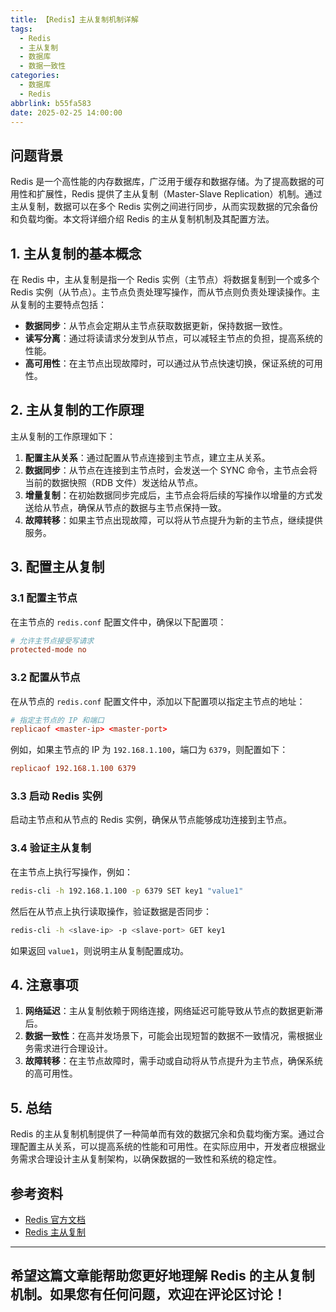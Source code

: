 ```yaml
---
title: 【Redis】主从复制机制详解
tags:
  - Redis
  - 主从复制
  - 数据库
  - 数据一致性
categories:
  - 数据库
  - Redis
abbrlink: b55fa583
date: 2025-02-25 14:00:00
---
```


## 问题背景

Redis 是一个高性能的内存数据库，广泛用于缓存和数据存储。为了提高数据的可用性和扩展性，Redis 提供了主从复制（Master-Slave Replication）机制。通过主从复制，数据可以在多个 Redis 实例之间进行同步，从而实现数据的冗余备份和负载均衡。本文将详细介绍 Redis 的主从复制机制及其配置方法。

## 1. 主从复制的基本概念

在 Redis 中，主从复制是指一个 Redis 实例（主节点）将数据复制到一个或多个 Redis 实例（从节点）。主节点负责处理写操作，而从节点则负责处理读操作。主从复制的主要特点包括：

- **数据同步**：从节点会定期从主节点获取数据更新，保持数据一致性。
- **读写分离**：通过将读请求分发到从节点，可以减轻主节点的负担，提高系统的性能。
- **高可用性**：在主节点出现故障时，可以通过从节点快速切换，保证系统的可用性。

## 2. 主从复制的工作原理

主从复制的工作原理如下：

1. **配置主从关系**：通过配置从节点连接到主节点，建立主从关系。
2. **数据同步**：从节点在连接到主节点时，会发送一个 SYNC 命令，主节点会将当前的数据快照（RDB 文件）发送给从节点。
3. **增量复制**：在初始数据同步完成后，主节点会将后续的写操作以增量的方式发送给从节点，确保从节点的数据与主节点保持一致。
4. **故障转移**：如果主节点出现故障，可以将从节点提升为新的主节点，继续提供服务。

## 3. 配置主从复制

### 3.1 配置主节点

在主节点的 `redis.conf` 配置文件中，确保以下配置项：

```conf
# 允许主节点接受写请求
protected-mode no
```

### 3.2 配置从节点

在从节点的 `redis.conf` 配置文件中，添加以下配置项以指定主节点的地址：

```conf
# 指定主节点的 IP 和端口
replicaof <master-ip> <master-port>
```

例如，如果主节点的 IP 为 `192.168.1.100`，端口为 `6379`，则配置如下：

```conf
replicaof 192.168.1.100 6379
```

### 3.3 启动 Redis 实例

启动主节点和从节点的 Redis 实例，确保从节点能够成功连接到主节点。

### 3.4 验证主从复制

在主节点上执行写操作，例如：

```bash
redis-cli -h 192.168.1.100 -p 6379 SET key1 "value1"
```

然后在从节点上执行读取操作，验证数据是否同步：

```bash
redis-cli -h <slave-ip> -p <slave-port> GET key1
```

如果返回 `value1`，则说明主从复制配置成功。

## 4. 注意事项

1. **网络延迟**：主从复制依赖于网络连接，网络延迟可能导致从节点的数据更新滞后。
2. **数据一致性**：在高并发场景下，可能会出现短暂的数据不一致情况，需根据业务需求进行合理设计。
3. **故障转移**：在主节点故障时，需手动或自动将从节点提升为主节点，确保系统的高可用性。

## 5. 总结

Redis 的主从复制机制提供了一种简单而有效的数据冗余和负载均衡方案。通过合理配置主从关系，可以提高系统的性能和可用性。在实际应用中，开发者应根据业务需求合理设计主从复制架构，以确保数据的一致性和系统的稳定性。

## 参考资料

- [Redis 官方文档](https://redis.io/documentation)
- [Redis 主从复制](https://redis.io/topics/replication)

---

希望这篇文章能帮助您更好地理解 Redis 的主从复制机制。如果您有任何问题，欢迎在评论区讨论！
--- 